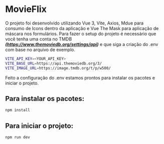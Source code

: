 # MovieFlix

O projeto foi desenvolvido utilizando Vue 3, Vite, Axios, Mdue para consumo de Icons dentro da aplicação e Vue The Mask para aplicação de máscara nos formulários.
Para fazer o setup do projeto é necessário que você tenha uma conta no TMDB ***(https://www.themoviedb.org/settings/api)*** e que siga a criação do .env com base no arquivo de exemplo.
```bash
VITE_API_KEY=<YOUR_API_KEY>
VITE_BASE_URL=https://api.themoviedb.org/3/
VITE_IMAGE_URL=https://image.tmdb.org/t/p/w500/
```

Feito a configuração do .env estamos prontos para instalar os pacotes e iniciar o projeto.
## Para instalar os pacotes:
```bash
npm install
```

## Para iniciar o projeto:
```bash
npm run dev
```
